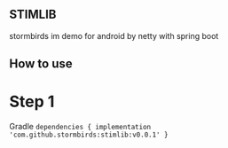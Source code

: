## STIMLIB
stormbirds im demo for android by netty with spring boot

## How to use
# Step 1
Gradle
`
dependencies {
	        implementation 'com.github.stormbirds:stimlib:v0.0.1'
	}
`
